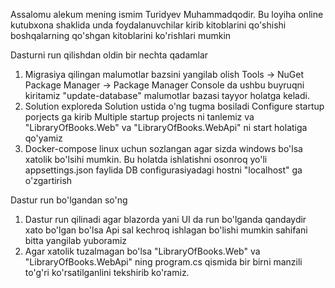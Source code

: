Assalomu alekum mening ismim Turidyev Muhammadqodir. Bu loyiha online kutubxona shaklida unda foydalanuvchilar kirib kitoblarini qo'shishi boshqalarning qo'shgan kitoblarini ko'rishlari mumkin

Dasturni run qilishdan oldin bir nechta qadamlar 
1. Migrasiya qilingan malumotlar bazsini yangilab olish  Tools -> NuGet Package Manager -> Package Manager Console da ushbu buyruqni kiritamiz "update-database" malumotlar bazasi tayyor holatga keladi.
2. Solution exploreda Solution ustida o'ng tugma bosiladi Configure startup porjects ga kirib Multiple startup projects ni tanlemiz va "LibraryOfBooks.Web" va "LibraryOfBooks.WebApi" ni start holatiga qo'yamiz
3. Docker-compose linux uchun sozlangan agar sizda windows bo'lsa xatolik bo'lsihi mumkin. Bu holatda ishlatishni osonroq yo'li appsettings.json faylida DB configurasiyadagi hostni "localhost" ga o'zgartirish

Dastur run bo'lgandan so'ng
1. Dastur run qilinadi agar blazorda yani UI da run bo'lganda qandaydir xato bo'lgan bo'lsa Api sal kechroq ishlagan bo'lishi mumkin sahifani bitta yangilab yuboramiz
2. Agar xatolik tuzalmagan bo'lsa "LibraryOfBooks.Web" va "LibraryOfBooks.WebApi" ning program.cs qismida bir birni manzili to'g'ri ko'rsatilganlini tekshirib ko'ramiz.
   
